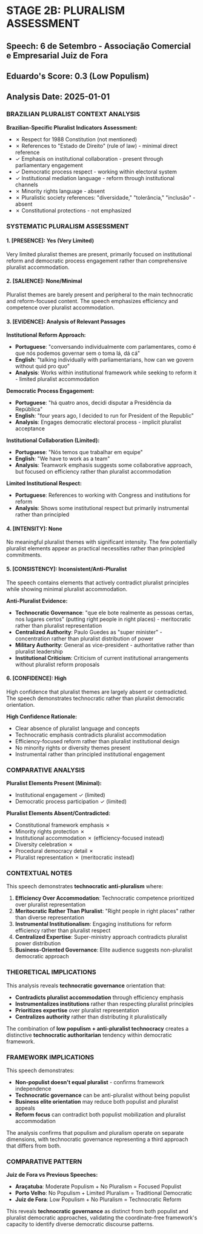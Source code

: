 # STAGE 2B: PLURALISM ASSESSMENT
## Speech: 6 de Setembro - Associação Comercial e Empresarial Juiz de Fora
## Eduardo's Score: 0.3 (Low Populism)
## Analysis Date: 2025-01-01

### BRAZILIAN PLURALIST CONTEXT ANALYSIS

**Brazilian-Specific Pluralist Indicators Assessment:**
- ✗ Respect for 1988 Constitution (not mentioned)
- ✗ References to "Estado de Direito" (rule of law) - minimal direct reference
- ✓ Emphasis on institutional collaboration - present through parliamentary engagement
- ✓ Democratic process respect - working within electoral system
- ✓ Institutional mediation language - reform through institutional channels
- ✗ Minority rights language - absent
- ✗ Pluralistic society references: "diversidade," "tolerância," "inclusão" - absent
- ✗ Constitutional protections - not emphasized

### SYSTEMATIC PLURALISM ASSESSMENT

#### 1. [PRESENCE]: **Yes (Very Limited)**

Very limited pluralist themes are present, primarily focused on institutional reform and democratic process engagement rather than comprehensive pluralist accommodation.

#### 2. [SALIENCE]: **None/Minimal**

Pluralist themes are barely present and peripheral to the main technocratic and reform-focused content. The speech emphasizes efficiency and competence over pluralist accommodation.

#### 3. [EVIDENCE]: Analysis of Relevant Passages

**Institutional Reform Approach:**
- **Portuguese**: "conversando individualmente com parlamentares, como é que nós podemos governar sem o toma lá, dá cá"
- **English**: "talking individually with parliamentarians, how can we govern without quid pro quo"
- **Analysis**: Works within institutional framework while seeking to reform it - limited pluralist accommodation

**Democratic Process Engagement:**
- **Portuguese**: "há quatro anos, decidi disputar a Presidência da República"
- **English**: "four years ago, I decided to run for President of the Republic"
- **Analysis**: Engages democratic electoral process - implicit pluralist acceptance

**Institutional Collaboration (Limited):**
- **Portuguese**: "Nós temos que trabalhar em equipe"
- **English**: "We have to work as a team"
- **Analysis**: Teamwork emphasis suggests some collaborative approach, but focused on efficiency rather than pluralist accommodation

**Limited Institutional Respect:**
- **Portuguese**: References to working with Congress and institutions for reform
- **Analysis**: Shows some institutional respect but primarily instrumental rather than principled

#### 4. [INTENSITY]: **None**

No meaningful pluralist themes with significant intensity. The few potentially pluralist elements appear as practical necessities rather than principled commitments.

#### 5. [CONSISTENCY]: **Inconsistent/Anti-Pluralist**

The speech contains elements that actively contradict pluralist principles while showing minimal pluralist accommodation.

**Anti-Pluralist Evidence:**
- **Technocratic Governance**: "que ele bote realmente as pessoas certas, nos lugares certos" (putting right people in right places) - meritocratic rather than pluralist representation
- **Centralized Authority**: Paulo Guedes as "super minister" - concentration rather than pluralist distribution of power
- **Military Authority**: General as vice-president - authoritative rather than pluralist leadership
- **Institutional Criticism**: Criticism of current institutional arrangements without pluralist reform proposals

#### 6. [CONFIDENCE]: **High**

High confidence that pluralist themes are largely absent or contradicted. The speech demonstrates technocratic rather than pluralist democratic orientation.

**High Confidence Rationale:**
- Clear absence of pluralist language and concepts
- Technocratic emphasis contradicts pluralist accommodation
- Efficiency-focused reform rather than pluralist institutional design
- No minority rights or diversity themes present
- Instrumental rather than principled institutional engagement

### COMPARATIVE ANALYSIS

**Pluralist Elements Present (Minimal):**
- Institutional engagement ✓ (limited)
- Democratic process participation ✓ (limited)

**Pluralist Elements Absent/Contradicted:**
- Constitutional framework emphasis ✗
- Minority rights protection ✗
- Institutional accommodation ✗ (efficiency-focused instead)
- Diversity celebration ✗
- Procedural democracy detail ✗
- Pluralist representation ✗ (meritocratic instead)

### CONTEXTUAL NOTES

This speech demonstrates **technocratic anti-pluralism** where:

1. **Efficiency Over Accommodation**: Technocratic competence prioritized over pluralist representation
2. **Meritocratic Rather Than Pluralist**: "Right people in right places" rather than diverse representation
3. **Instrumental Institutionalism**: Engaging institutions for reform efficiency rather than pluralist respect
4. **Centralized Expertise**: Super-ministry approach contradicts pluralist power distribution
5. **Business-Oriented Governance**: Elite audience suggests non-pluralist democratic approach

### THEORETICAL IMPLICATIONS

This analysis reveals **technocratic governance** orientation that:
- **Contradicts pluralist accommodation** through efficiency emphasis
- **Instrumentalizes institutions** rather than respecting pluralist principles
- **Prioritizes expertise** over pluralist representation
- **Centralizes authority** rather than distributing it pluralistically

The combination of **low populism + anti-pluralist technocracy** creates a distinctive **technocratic authoritarian** tendency within democratic framework.

### FRAMEWORK IMPLICATIONS

This speech demonstrates:
- **Non-populist doesn't equal pluralist** - confirms framework independence
- **Technocratic governance** can be anti-pluralist without being populist
- **Business elite orientation** may reduce both populist and pluralist appeals
- **Reform focus** can contradict both populist mobilization and pluralist accommodation

The analysis confirms that populism and pluralism operate on separate dimensions, with technocratic governance representing a third approach that differs from both.

### COMPARATIVE PATTERN

**Juiz de Fora vs Previous Speeches:**
- **Araçatuba**: Moderate Populism + No Pluralism = Focused Populist
- **Porto Velho**: No Populism + Limited Pluralism = Traditional Democratic  
- **Juiz de Fora**: Low Populism + No Pluralism = Technocratic Reform

This reveals **technocratic governance** as distinct from both populist and pluralist democratic approaches, validating the coordinate-free framework's capacity to identify diverse democratic discourse patterns. 